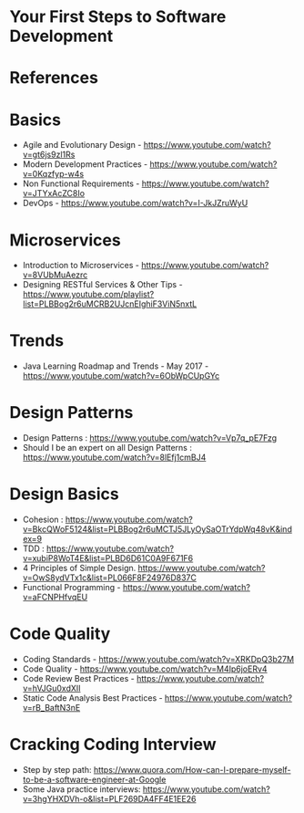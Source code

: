 # Your First Steps to Software Development

# References

# Basics
- Agile and Evolutionary Design - https://www.youtube.com/watch?v=gt6js9zl1Rs
- Modern Development Practices - https://www.youtube.com/watch?v=0Kqzfyp-w4s
- Non Functional Requirements - https://www.youtube.com/watch?v=JTYxAcZC8Io
- DevOps - https://www.youtube.com/watch?v=I-JkJZruWyU

# Microservices
- Introduction to Microservices - https://www.youtube.com/watch?v=8VUbMuAezrc
- Designing RESTful Services & Other Tips - https://www.youtube.com/playlist?list=PLBBog2r6uMCRB2UJcnEIghiF3ViN5nxtL

# Trends
- Java Learning Roadmap and Trends - May 2017 - https://www.youtube.com/watch?v=6ObWpCUpGYc

# Design Patterns
- Design Patterns : https://www.youtube.com/watch?v=Vp7q_pE7Fzg
- Should I be an expert on all Design Patterns : https://www.youtube.com/watch?v=8lEfj1cmBJ4

# Design Basics
- Cohesion : https://www.youtube.com/watch?v=BkcQWoF5124&list=PLBBog2r6uMCTJ5JLyOySaOTrYdpWq48vK&index=9
- TDD : https://www.youtube.com/watch?v=xubiP8WoT4E&list=PLBD6D61C0A9F671F6
- 4 Principles of Simple Design. https://www.youtube.com/watch?v=OwS8ydVTx1c&list=PL066F8F24976D837C
- Functional Programming - https://www.youtube.com/watch?v=aFCNPHfvqEU

# Code Quality
- Coding Standards - https://www.youtube.com/watch?v=XRKDpQ3b27M
- Code Quality - https://www.youtube.com/watch?v=M4Ip6joERv4
- Code Review Best Practices - https://www.youtube.com/watch?v=hVJGu0xdXII
- Static Code Analysis Best Practices - https://www.youtube.com/watch?v=rB_BaftN3nE

# Cracking Coding Interview
- Step by step path: https://www.quora.com/How-can-I-prepare-myself-to-be-a-software-engineer-at-Google
- Some Java practice interviews: https://www.youtube.com/watch?v=3hgYHXDVh-o&list=PLF269DA4FF4E1EE26

